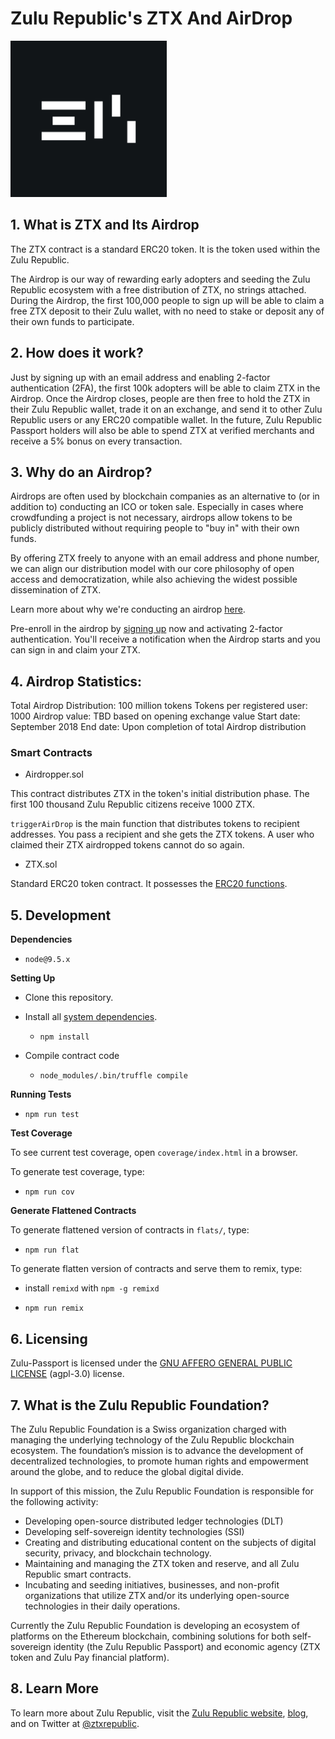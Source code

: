 # Zulu Republic's ZTX And AirDrop

<img src="zulu-icon.png" width="250" height="250">

## 1. What is ZTX and Its Airdrop

The ZTX contract is a standard ERC20 token. It is the token used within the Zulu Republic.

The Airdrop is our way of rewarding early adopters and seeding the Zulu Republic ecosystem with a free distribution of ZTX, no strings attached. During the Airdrop, the first 100,000 people to sign up will be able to claim a free ZTX deposit to their Zulu wallet, with no need to stake or deposit any of their own funds to participate.

## 2. How does it work?

Just by signing up with an email address and enabling 2-factor authentication (2FA), the first 100k adopters will be able to claim ZTX in the Airdrop. Once the Airdrop closes, people are then free to hold the ZTX in their Zulu Republic wallet, trade it on an exchange, and send it to other Zulu Republic users or any ERC20 compatible wallet. In the future, Zulu Republic Passport holders will also be able to spend ZTX at verified merchants and receive a 5% bonus on every transaction.

## 3. Why do an Airdrop?

Airdrops are often used by blockchain companies as an alternative to (or in addition to) conducting an ICO or token sale. Especially in cases where crowdfunding a project is not necessary, airdrops allow tokens to be publicly distributed without requiring people to "buy in" with their own funds.

By offering ZTX freely to anyone with an email address and phone number, we can align our distribution model with our core philosophy of open access and democratization, while also achieving the widest possible dissemination of ZTX.

Learn more about why we're conducting an airdrop [here](https://medium.com/zulurepublic/why-we-decided-not-to-do-an-ico-12547c617ab8).

Pre-enroll in the airdrop by [signing up](https://www.zulurepublic.io/signup/) now and activating 2-factor authentication. You'll receive a notification when the Airdrop starts and you can sign in and claim your ZTX.

## 4. Airdrop Statistics:

Total Airdrop Distribution: 100 million tokens
Tokens per registered user: 1000
Airdrop value: TBD based on opening exchange value
Start date: September 2018
End date: Upon completion of total Airdrop distribution

### Smart Contracts

-   Airdropper.sol

This contract distributes ZTX in the token's initial distribution phase. The first 100 thousand Zulu Republic citizens receive 1000 ZTX.

`triggerAirDrop` is the main function that distributes tokens to recipient addresses. You pass a recipient and she gets the ZTX tokens. A user who claimed their ZTX airdropped tokens cannot do so again.

-   ZTX.sol

Standard ERC20 token contract. It possesses the [ERC20 functions](https://github.com/ethereum/EIPs/blob/master/EIPS/eip-20.md).

## 5. Development

**Dependencies**

-   `node@9.5.x`

**Setting Up**

-   Clone this repository.

-   Install all [system dependencies](#development).

    -   `npm install`

-   Compile contract code

    -   `node_modules/.bin/truffle compile`

**Running Tests**

-   `npm run test`

**Test Coverage**

To see current test coverage, open `coverage/index.html` in a browser.

To generate test coverage, type:

-   `npm run cov`

**Generate Flattened Contracts**

To generate flattened version of contracts in `flats/`, type:

-   `npm run flat`

To generate flatten version of contracts and serve them to remix, type:

-   install `remixd` with `npm -g remixd`

-   `npm run remix`

## 6. Licensing

Zulu-Passport is licensed under the [GNU AFFERO GENERAL PUBLIC LICENSE](https://www.gnu.org/licenses/agpl-3.0.en.html) (agpl-3.0) license.

## 7. What is the Zulu Republic Foundation?

The Zulu Republic Foundation is a Swiss organization charged with managing the underlying technology of the Zulu Republic blockchain ecosystem. The foundation’s mission is to advance the development of decentralized technologies, to promote human rights and empowerment around the globe, and to reduce the global digital divide.

In support of this mission, the Zulu Republic Foundation is responsible for the following activity:

-   Developing open-source distributed ledger technologies (DLT)
-   Developing self-sovereign identity technologies (SSI)
-   Creating and distributing educational content on the subjects of digital security, privacy, and blockchain technology.
-   Maintaining and managing the ZTX token and reserve, and all Zulu Republic smart contracts.
-   Incubating and seeding initiatives, businesses, and non-profit organizations that utilize ZTX and/or its underlying open-source technologies in their daily operations.

Currently the Zulu Republic Foundation is developing an ecosystem of platforms on the Ethereum blockchain, combining solutions for both self-sovereign identity (the Zulu Republic Passport) and economic agency (ZTX token and Zulu Pay financial platform).

## 8. Learn More

To learn more about Zulu Republic, visit the [Zulu Republic website](https://www.zulurepublic.io/), [blog](www.medium.com/zulurepublic), and on Twitter at [@ztxrepublic](www.twitter.com/ztxrepublic).
